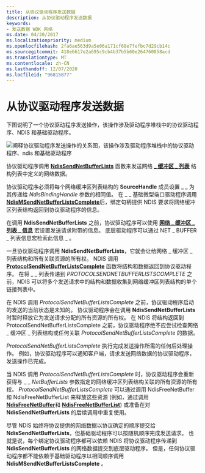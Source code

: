 ```yaml
---
title: 从协议驱动程序发送数据
description: 从协议驱动程序发送数据
keywords:
- 发送数据 WDK 网络
ms.date: 04/20/2017
ms.localizationpriority: medium
ms.openlocfilehash: 2fa6ae563d9a5e06a171cf68e7fefbc7d29cb14c
ms.sourcegitcommit: 418e6617e2a695c9cb4b37b5b60e264760858acd
ms.translationtype: MT
ms.contentlocale: zh-CN
ms.lasthandoff: 12/07/2020
ms.locfileid: "96815877"
---
```

# <a name="sending-data-from-a-protocol-driver"></a>从协议驱动程序发送数据





下图说明了一个协议驱动程序发送操作，该操作涉及驱动程序堆栈中的协议驱动程序、NDIS 和基础驱动程序。

![阐释协议驱动程序发送操作的关系图，该操作涉及驱动程序堆栈中的协议驱动程序、ndis 和基础驱动程序](images/protocolsend.png)

协议驱动程序调用 [**NdisSendNetBufferLists**](/windows-hardware/drivers/ddi/ndis/nf-ndis-ndissendnetbufferlists) 函数来发送网络 [**\_ 缓冲区 \_ 列表**](/windows-hardware/drivers/ddi/ndis/ns-ndis-_net_buffer_list) 结构列表中定义的网络数据。

协议驱动程序必须将每个网络缓冲区列表结构的 **SourceHandle** 成员设置 \_ \_ 为其传递给 *NdisBindingHandle* 参数的相同值。 在 \_ \_ 基础微型端口驱动程序调用 [**NdisMSendNetBufferListsComplete**](/windows-hardware/drivers/ddi/ndis/nf-ndis-ndismsendnetbufferlistscomplete)后，绑定句柄提供 NDIS 要求将网络缓冲区列表结构返回到协议驱动程序的信息。

在调用 **NdisSendNetBufferLists** 之前，协议驱动程序可以使用 [**网络 \_ 缓冲区 \_ 列表 \_ 信息**](/windows-hardware/drivers/ddi/ndis/nf-ndis-net_buffer_list_info) 宏设置发送请求附带的信息。 底层驱动程序可以通过 NET \_ BUFFER \_ 列表信息宏检索此信息 \_ 。

一旦协议驱动程序调用 **NdisSendNetBufferLists**，它就会让给网络 \_ 缓冲区 \_ 列表结构和所有关联资源的所有权。 NDIS 调用 [**ProtocolSendNetBufferListsComplete**](/windows-hardware/drivers/ddi/ndis/nc-ndis-protocol_send_net_buffer_lists_complete) 函数将结构和数据返回到协议驱动程序。 在将 \_ \_ 列表传递到 *PROTOCOLSENDNETBUFFERLISTSCOMPLETE* 之前，NDIS 可以将多个发送请求中的结构和数据收集到网络缓冲区列表结构的单个链接列表中。

在 NDIS 调用 *ProtocolSendNetBufferListsComplete* 之前，协议驱动程序启动的发送的当前状态是未知的。 协议驱动程序会在调用 **NdisSendNetBufferLists** 时暂时释放它为发送请求分配的所有资源的所有权。 在 NDIS 将结构返回到 ProtocolSendNetBufferListsComplete 之前，协议驱动程序绝不应尝试检查网络 \_ 缓冲区 \_ 列表结构或任何关联 *ProtocolSendNetBufferListsComplete* 的数据。

*ProtocolSendNetBufferListsComplete* 执行完成发送操作所需的任何后处理操作。 例如，协议驱动程序可以通知客户端，请求发送网络数据的协议驱动程序，发送操作已完成。

当 NDIS 调用 *ProtocolSendNetBufferListsComplete* 时，协议驱动程序会重新获得与 \_ \_ *NetBufferLists* 参数指定的网络缓冲区列表结构关联的所有资源的所有权。 *ProtocolSendNetBufferListsComplete* 可以通过调用 NdisFreeNetBuffer 和 NdisFreeNetBufferList 来释放这些资源 (例如，通过调用 [**NdisFreeNetBuffer**](/windows-hardware/drivers/ddi/ndis/nf-ndis-ndisfreenetbuffer)和 [**NdisFreeNetBufferList**](/windows-hardware/drivers/ddi/ndis/nf-ndis-ndisfreenetbufferlist)) 或准备在对 **NdisSendNetBufferLists** 的后续调用中重复使用。

尽管 NDIS 始终将协议提供的网络数据以协议确定的顺序提交给 **NdisSendNetBufferLists**，但基础驱动程序可以按随机顺序完成发送请求。 也就是说，每个绑定协议驱动程序都可以依赖 NDIS 将协议驱动程序传递到 **NdisSendNetBufferLists** 的网络数据提交到底层驱动程序。 但是，任何协议驱动程序都不能依赖于基础驱动程序以相同顺序调用 **NdisMSendNetBufferListsComplete** 。

 

